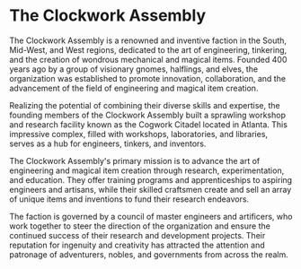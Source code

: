 # The Clockwork Assembly

The Clockwork Assembly is a renowned and inventive faction in the South, Mid-West, and West regions, dedicated to the art of engineering, tinkering, and the creation of wondrous mechanical and magical items. Founded 400 years ago by a group of visionary gnomes, halflings, and elves, the organization was established to promote innovation, collaboration, and the advancement of the field of engineering and magical item creation.

Realizing the potential of combining their diverse skills and expertise, the founding members of the Clockwork Assembly built a sprawling workshop and research facility known as the Cogwork Citadel located in Atlanta. This impressive complex, filled with workshops, laboratories, and libraries, serves as a hub for engineers, tinkers, and inventors.

The Clockwork Assembly's primary mission is to advance the art of engineering and magical item creation through research, experimentation, and education. They offer training programs and apprenticeships to aspiring engineers and artisans, while their skilled craftsmen create and sell an array of unique items and inventions to fund their research endeavors.

The faction is governed by a council of master engineers and artificers, who work together to steer the direction of the organization and ensure the continued success of their research and development projects. Their reputation for ingenuity and creativity has attracted the attention and patronage of adventurers, nobles, and governments from across the realm.
